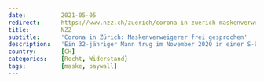 ```yaml
---
date:          2021-05-05
redirect:      https://www.nzz.ch/zuerich/corona-in-zuerich-maskenverweigerer-frei-gesprochen-ld.1623725
title:         NZZ
subtitle:      'Corona in Zürich: Maskenverweigerer frei gesprochen'
description:   'Ein 32-jähriger Mann trug im November 2020 in einer S-Bahn keine Maske und wies dafür auch keine Gründe nach. Heute wäre dieses Vorgehen strafbar, im November war es das noch nicht.'
country:       [CH]
categories:    [Recht, Widerstand]
tags:          [maske, paywall]
---
```


